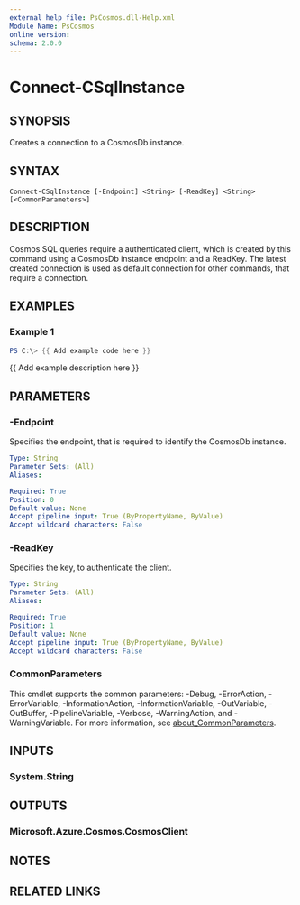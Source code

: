 ```yaml
---
external help file: PsCosmos.dll-Help.xml
Module Name: PsCosmos
online version:
schema: 2.0.0
---
```


# Connect-CSqlInstance

## SYNOPSIS
Creates a connection to a CosmosDb instance.

## SYNTAX

```
Connect-CSqlInstance [-Endpoint] <String> [-ReadKey] <String> [<CommonParameters>]
```

## DESCRIPTION
Cosmos SQL queries require a authenticated client, which is created by this command using a CosmosDb instance endpoint and a ReadKey.
The latest created connection is used as default connection for other commands, that require a connection.

## EXAMPLES

### Example 1
```powershell
PS C:\> {{ Add example code here }}
```

{{ Add example description here }}

## PARAMETERS

### -Endpoint
Specifies the endpoint, that is required to identify the CosmosDb instance.

```yaml
Type: String
Parameter Sets: (All)
Aliases:

Required: True
Position: 0
Default value: None
Accept pipeline input: True (ByPropertyName, ByValue)
Accept wildcard characters: False
```

### -ReadKey
Specifies the key, to authenticate the client.

```yaml
Type: String
Parameter Sets: (All)
Aliases:

Required: True
Position: 1
Default value: None
Accept pipeline input: True (ByPropertyName, ByValue)
Accept wildcard characters: False
```

### CommonParameters
This cmdlet supports the common parameters: -Debug, -ErrorAction, -ErrorVariable, -InformationAction, -InformationVariable, -OutVariable, -OutBuffer, -PipelineVariable, -Verbose, -WarningAction, and -WarningVariable. For more information, see [about_CommonParameters](http://go.microsoft.com/fwlink/?LinkID=113216).

## INPUTS

### System.String

## OUTPUTS

### Microsoft.Azure.Cosmos.CosmosClient

## NOTES

## RELATED LINKS
